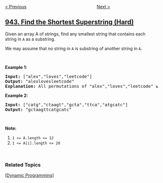 <!--|This file generated by command(leetcode description); DO NOT EDIT.    |-->
<!--+----------------------------------------------------------------------+-->
<!--|@author    openset <openset.wang@gmail.com>                           |-->
<!--|@link      https://github.com/openset                                 |-->
<!--|@home      https://github.com/tonymontaro/leetcode-hints                        |-->
<!--+----------------------------------------------------------------------+-->

[< Previous](https://github.com/tonymontaro/leetcode-hints/tree/master/problems/di-string-match "DI String Match")
　　　　　　　　　　　　　　　　
[Next >](https://github.com/tonymontaro/leetcode-hints/tree/master/problems/delete-columns-to-make-sorted "Delete Columns to Make Sorted")

## [943. Find the Shortest Superstring (Hard)](https://leetcode.com/problems/find-the-shortest-superstring "最短超级串")

<p>Given an array A of strings, find any&nbsp;smallest string that contains each string in <code>A</code> as a&nbsp;substring.</p>

<p>We may assume that no string in <code>A</code> is substring of another string in <code>A</code>.</p>

<div>&nbsp;</div>

<div>
<p><strong>Example 1:</strong></p>

<pre>
<strong>Input: </strong><span id="example-input-1-1">[&quot;alex&quot;,&quot;loves&quot;,&quot;leetcode&quot;]</span>
<strong>Output: </strong><span id="example-output-1">&quot;alexlovesleetcode&quot;</span>
<strong>Explanation: </strong>All permutations of &quot;alex&quot;,&quot;loves&quot;,&quot;leetcode&quot; would also be accepted.
</pre>

<div>
<p><strong>Example 2:</strong></p>

<pre>
<strong>Input: </strong><span id="example-input-2-1">[&quot;catg&quot;,&quot;ctaagt&quot;,&quot;gcta&quot;,&quot;ttca&quot;,&quot;atgcatc&quot;]</span>
<strong>Output: </strong><span id="example-output-2">&quot;gctaagttcatgcatc&quot;</span></pre>

<p>&nbsp;</p>
</div>
</div>

<p><strong>Note:</strong></p>

<ol>
	<li><code>1 &lt;= A.length &lt;= 12</code></li>
	<li><code>1 &lt;= A[i].length &lt;= 20</code></li>
</ol>

<div>
<div>&nbsp;</div>
</div>

### Related Topics
  [[Dynamic Programming](https://github.com/tonymontaro/leetcode-hints/tree/master/tag/dynamic-programming/README.md)]
